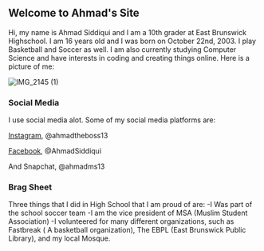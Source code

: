 ## Welcome to Ahmad's Site

Hi, my name is Ahmad Siddiqui and I am a 10th grader at East Brunswick Highschool. I am 16 years old and I was born on October 22nd, 2003. I play Basketball and Soccer as well. I am also currently studying Computer Science and have interests in coding and creating things online. Here is a picture of me:

![IMG_2145 (1)](https://user-images.githubusercontent.com/66634821/84305783-9aa88b80-ab28-11ea-83e3-4e59cf766802.PNG)


### Social Media

I use social media alot. Some of my social media platforms are:

[Instagram](https://www.instagram.com/ahmadtheboss13/), @ahmadtheboss13

[Facebook](https://www.facebook.com/profile.php?id=100050474317280), @AhmadSiddiqui

And Snapchat, @ahmadms13


### Brag Sheet

Three things that I did in High School that I am proud of are:
-I Was part of the school soccer team
-I am the vice president of MSA (Muslim Student Association)
-I volunteered for many different organizations, such as Fastbreak ( A basketball organization), The EBPL (East Brunswick Public Library), and my local Mosque.


